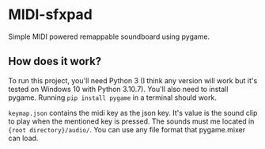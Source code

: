 # MIDI-sfxpad
Simple MIDI powered remappable soundboard using pygame.

## How does it work?
To run this project, you'll need Python 3 (I think any version will work but it's tested on Windows 10 with Python 3.10.7). You'll also need to install pygame. Running `pip install pygame` in a terminal should work.

`keymap.json` contains the midi key as the json key. It's value is the sound clip to play when the mentioned key is pressed. The sounds must me located in `{root directory}/audio/`. You can use any file format that pygame.mixer can load.
